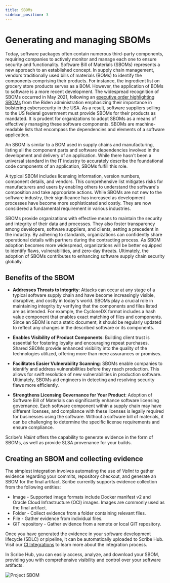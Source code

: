 ```yaml
---
title: SBOMs
sidebar_position: 3
---
```


# Generating and managing SBOMs

Today, software packages often contain numerous third-party components, requiring companies to actively monitor and manage each one to ensure security and functionality. Software Bill of Materials (SBOMs) represents a new approach to an established concept. In supply chain management, vendors traditionally used bills of materials (BOMs) to identify the components comprising their products. For instance, the ingredient list on grocery store products serves as a BOM. However, the application of BOMs to software is a more recent development. The widespread recognition of SBOMs occurred in May 2021, following an [executive order highlighting SBOMs](https://www.whitehouse.gov/briefing-room/presidential-actions/2021/05/12/executive-order-on-improving-the-nations-cybersecurity/ "Executive Order (EO) 14028") from the Biden administration emphasizing their importance in bolstering cybersecurity in the USA. As a result, software suppliers selling to the US federal government must provide SBOMs for their products as mandated. It is prudent for organizations to adopt SBOMs as a means of effectively managing these software components. SBOMs are machine-readable lists that encompass the dependencies and elements of a software application.

An SBOM is similar to a BOM used in supply chains and manufacturing, listing all the component parts and software dependencies involved in the development and delivery of an application. While there hasn't been a universal standard in the IT industry to accurately describe the foundational code components of an application, SBOMs fulfill this role.

A typical SBOM includes licensing information, version numbers, component details, and vendors. This comprehensive list mitigates risks for manufacturers and users by enabling others to understand the software's composition and take appropriate actions. While SBOMs are not new to the software industry, their significance has increased as development processes have become more sophisticated and costly. They are now considered a fundamental requirement in various industries.

SBOMs provide organizations with effective means to maintain the security and integrity of their data and processes. They also foster transparency among developers, software suppliers, and clients, setting a precedent in the industry. By adhering to standards, organizations can confidently share operational details with partners during the contracting process. As SBOM adoption becomes more widespread, organizations will be better equipped to identify flaws, vulnerabilities, and zero-day threats. Ultimately, the adoption of SBOMs contributes to enhancing software supply chain security globally.

## Benefits of the SBOM  

* **Addresses Threats to Integrity**: Attacks can occur at any stage of a typical software supply chain and have become increasingly visible, disruptive, and costly in today's world. SBOMs play a crucial role in maintaining integrity by verifying that the components and files listed are as intended. For example, the CycloneDX format includes a hash value component that enables exact matching of files and components. Since an SBOM is not a static document, it should be regularly updated to reflect any changes in the described software or its components.

* **Enables Visibility of Product Components**: Building client trust is essential for fostering loyalty and encouraging repeat purchases. Shared SBOMs provide enhanced visibility into the quality of the technologies utilized, offering more than mere assurances or promises.

* **Facilitates Easier Vulnerability Scanning**: SBOMs enable companies to identify and address vulnerabilities before they reach production. This allows for swift resolution of new vulnerabilities in production software. Ultimately, SBOMs aid engineers in detecting and resolving security flaws more efficiently.

* **Strengthens Licensing Governance for Your Product**: Adoption of Software Bill of Materials can significantly enhance software licensing governance. Each software component within a supply chain may have different licenses, and compliance with these licenses is legally required for businesses using the software. Without a software bill of materials, it can be challenging to determine the specific license requirements and ensure compliance.

Scribe's *Valint* offers the capability to generate evidence in the form of SBOMs, as well as provide SLSA provenance for your builds. 

## Creating an SBOM and collecting evidence

The simplest integration involves automating the use of *Valint* to gather evidence regarding your commits, repository checkout, and generate an SBOM for the final artifact. Scribe currently supports evidence collection from the following entities:

* Image - Supported image formats include Docker manifest v2 and Oracle Cloud Infrastructure (OCI) images. Images are commonly used as the final artifact.
* Folder - Collect evidence from a folder containing relevant files.
* File - Gather evidence from individual files.
* GIT repository - Gather evidence from a remote or local GIT repository.   

Once you have generated the evidence in your software development lifecycle (SDLC) or pipeline, it can be automatically uploaded to Scribe Hub. Visit our [CI Integrations](../../docs/ci-integrations "CI Integrations") to learn more about the integration process.

In Scribe Hub, you can easily access, analyze, and download your SBOM, providing you with comprehensive visibility and control over your software artifacts.

<img src='../../../img/ci/sbom.jpg' alt='Project SBOM'/>


